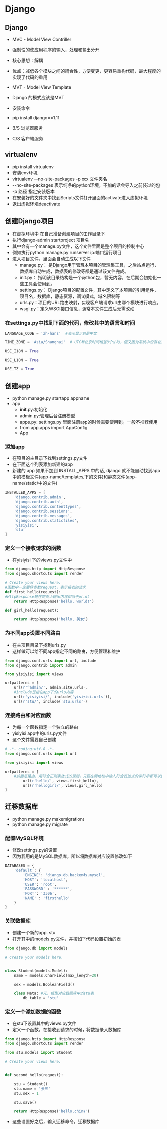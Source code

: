 
# Django

## Django
- MVC - Model View Contriller
- 强制性的使应用程序的输入，处理和输出分开
- 核心思想：解耦
- 优点：减低各个模块之间的耦合性，方便变更，更容易重构代码，最大程度的实现了代码的重用
- MVT - Model View Template
- Django 的模式应该是MVT
- 安装命令
- pip install django==1.11

- B/S 浏览器服务
- C/S 客户端服务

## virtualenv
- pip install virtualenv
- 安装env环境
- virtualenv --no-site-packages -p xxx 文件夹名
- --no-site-packages 表示纯净的python环境，不加的话会导入之前装过的包
- -p 路径 指定安装版本
- 在安装好的文件夹中找到Scripts文件打开里面的activate进入虚拟环境
- 退出虚拟环境deactivate


## 创建Django项目
- 在虚拟环境中 在自己准备创建项目的工作目录下
- 执行django-admin startproject 项目名
- 其中会有一个manage.py文件，这个文件里面是整个项目的控制中心
- 例如执行python manage.py runserver ip:端口运行项目
- 进入项目文件，里面会自动生成以下文件
    - manage.py： 是Django用于管理本项目的管理集工具，之后站点运行，数据库自动生成，数据表的修改等都是通过该文件完成。
    - init.py： 指明该目录结构是一个python包，暂无内容，在后期会初始化一些工具会使用到。
    - settings.py： Django项目的配置文件，其中定义了本项目的引用组件，项目名，数据库，静态资源，调试模式，域名限制等
    - urls.py：项目的URL路由映射，实现客户端请求url由哪个模块进行响应。
    - wsgi.py：定义WSGI接口信息，通常本文件生成后无需改动


### 在settings.py中找到下面的代码，修改其中的语言和时间


```python
LANGUAGE_CODE = 'zh-hans'  #表示显示的是中文

TIME_ZONE = 'Asia/Shanghai'  # UTC和北京时间相差8个小时，但又因为系统中没有北京时间，故写成上海时间

USE_I18N = True

USE_L10N = True

USE_TZ = True

```

## 创建app
- python manage.py startapp appname
- app
    - __init__.py:初始化
    - admin.py:管理后台注册模型
    - apps.py: settings.py 里面注册app的时候需要使用到。一般不推荐使用
    - from app.apps import AppConfig
    - App


### 添加app
- 在项目的主目录下找到settings.py文件
- 在下面这个列表添加新建的app
- 新建的 app 如果不加到 INSTALL_APPS 中的话, django 就不能自动找到app中的模板文件(app-name/templates/下的文件)和静态文件(app-name/static/中的文件) 


```python
INSTALLED_APPS = [
    'django.contrib.admin',
    'django.contrib.auth',
    'django.contrib.contenttypes',
    'django.contrib.sessions',
    'django.contrib.messages',
    'django.contrib.staticfiles',
    'yisiyisi',
    'stu'
]
```

### 定义一个接收请求的函数
- 在yisiyisi 下的views.py文件中


```python
from django.http import HttpResponse
from django.shortcuts import render

# Create your views here.
#函数中一定要传参数request，表示接收的请求
def first_hello(request):
#HttpResponse是在网页上输出内容相当于print
    return HttpResponse('hello, world!')

def girl_hello(request):

    return HttpResponse('hello, 美女')
```

### 为不同app设置不同路由
- 在主项目目录下找到urls.py
- 这样做可以给不同app指定不同的路由，方便管理和维护


```python
from django.conf.urls import url, include
from django.contrib import admin

from yisiyisi import views

urlpatterns = [
    url(r'^admin/', admin.site.urls),
    #include是指在app下的urls内容
    url(r'yisiyisi/', include('yisiyisi.urls')),
    url(r'stu/', include('stu.urls'))
```

### 连接路由和对应函数
- 为每一个函数指定一个独立的路由
- yisiyisi app中的urls.py文件
- 这个文件需要自己创建


```python
# -*- coding:utf-8 -*-
from django.conf.urls import url

from yisiyisi import views

urlpatterns = [
    #前面是路由，用符合正则表达式的规则，只要在网址栏中输入符合表达式的字符串都可以匹配到
        url(r'hello/', views.first_hello),
        url(r'hellogirl/', views.girl_hello)
]
```

## 迁移数据库
- python manage.py makemigrations
- python manage.py migrate

### 配置MySQL环境
- 修改settings.py的设置
- 因为我用的是MySQL数据库，所以将数据库对应设置修改如下


```python
DATABASES = {
    'default': {
        'ENGINE': 'django.db.backends.mysql',
        'HOST': 'localhost',
        'USER': 'root',
        'PASSWORD' : '******',
        'PORT': '3306',
        'NAME' : 'firsthello'
    }
}
```

### 关联数据库
- 创建一个新的app. stu
- 打开其中的models.py文件，并按如下代码设置初始的表


```python
from django.db import models

# Create your models here.


class Student(models.Model):
    name = models.CharField(max_length=20)

    sex = models.BooleanField()

    class Meta: #元，模型对应数据库中的stu表
        db_table = 'stu'
```

### 定义一个添加数据的函数
- 在stu下设置其中的views.py文件
- 定义一个函数，在接收到请求的时候，将数据录入数据库


```python
from django.http import HttpResponse
from django.shortcuts import render

from stu.models import Student

# Create your views here.


def second_hello(request):

    stu = Student()
    stu.name = '张三'
    stu.sex = 1

    stu.save()

    return HttpResponse('hello,china')
```

- 这些设置好之后，输入迁移命令，迁移数据库
